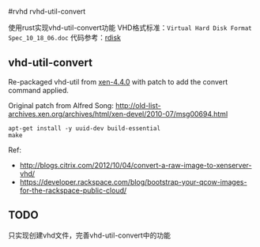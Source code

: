 #rvhd
rvhd-util-convert

使用rust实现vhd-util-convert功能
VHD格式标准：`Virtual Hard Disk Format Spec_10_18_06.doc`
代码参考：[rdisk](https://github.com/vsrs/rdisk)

## vhd-util-convert
Re-packaged vhd-util from [xen-4.4.0](http://bits.xensource.com/oss-xen/release/4.4.0/xen-4.4.0.tar.gz) with patch to add the convert command applied.

Original patch from Alfred Song: http://old-list-archives.xen.org/archives/html/xen-devel/2010-07/msg00694.html

```
apt-get install -y uuid-dev build-essential
make

```

Ref:
* http://blogs.citrix.com/2012/10/04/convert-a-raw-image-to-xenserver-vhd/
* https://developer.rackspace.com/blog/bootstrap-your-qcow-images-for-the-rackspace-public-cloud/

## TODO
只实现创建vhd文件，完善vhd-util-convert中的功能
